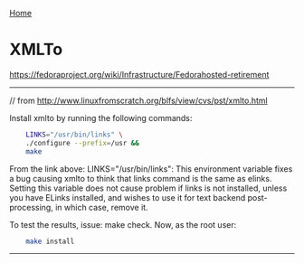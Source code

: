 [Home](Readme.md)
# XMLTo

https://fedoraproject.org/wiki/Infrastructure/Fedorahosted-retirement


---

// from http://www.linuxfromscratch.org/blfs/view/cvs/pst/xmlto.html

Install xmlto by running the following commands:

```bash
    LINKS="/usr/bin/links" \
    ./configure --prefix=/usr &&
    make
```

From the link above: 
 LINKS="/usr/bin/links": This environment variable fixes a bug causing xmlto to think that links command
 is the same as elinks. Setting this variable does not cause problem if links is not installed, unless
 you have ELinks installed, and wishes to use it for text backend post-processing, in which case, remove it.

To test the results, issue: make check.
Now, as the root user:

```bash
    make install
```

---
